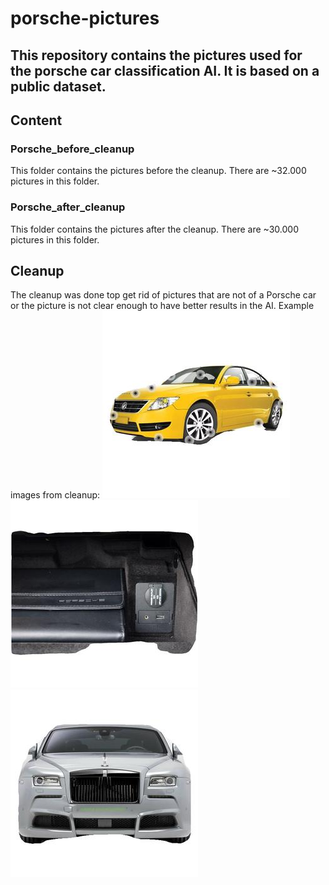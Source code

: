 # porsche-pictures
## This repository contains the pictures used for the porsche car classification AI. It is based on a public dataset.

## Content

### Porsche_before_cleanup
This folder contains the pictures before the cleanup. There are ~32.000 pictures in this folder.

### Porsche_after_cleanup
This folder contains the pictures after the cleanup. There are ~30.000 pictures in this folder.

## Cleanup
The cleanup was done top get rid of pictures that are not of a Porsche car or the picture is not clear enough to have better results in the AI.
Example images from cleanup:
![Sample images](examples/example1.jpg "Not a Porsche car")
![Sample images](examples/example2.jpg "Not a Porsche car")
![Sample images](examples/example3.jpg "Not a Porsche car")
